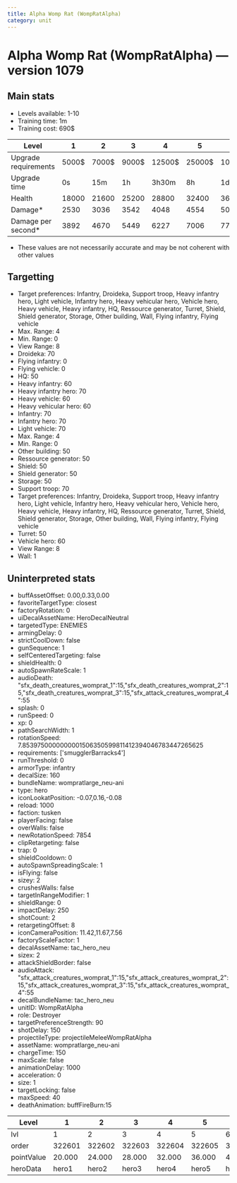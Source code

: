 ```yaml
---
title: Alpha Womp Rat (WompRatAlpha)
category: unit
---
```


# Alpha Womp Rat (WompRatAlpha) — version 1079

## Main stats

  * Levels available: 1-10
  * Training time: 1m
  * Training cost: 690$

|Level               |1    |2    |3    |4     |5     |6      |7      |8      |9       |10      |
|--------------------|-----|-----|-----|------|------|-------|-------|-------|--------|--------|
|Upgrade requirements|5000$|7000$|9000$|12500$|25000$|100000$|160000$|320000$|1000000$|1750000$|
|Upgrade time        |0s   |15m  |1h   |3h30m |8h    |1d     |2d     |3d12h  |5d      |1w1d    |
|Health              |18000|21600|25200|28800 |32400 |36000  |39600  |43200  |46800   |54000   |
|Damage*             |2530 |3036 |3542 |4048  |4554  |5060   |5566   |6072   |6578    |7590    |
|Damage per second*  |3892 |4670 |5449 |6227  |7006  |7784   |8563   |9341   |10120   |11676   |

* These values are not necessarily accurate and may be not coherent with other values

## Targetting

  * Target preferences: Infantry, Droideka, Support troop, Heavy infantry hero, Light vehicle, Infantry hero, Heavy vehicular hero, Vehicle hero, Heavy vehicle, Heavy infantry, HQ, Ressource generator, Turret, Shield, Shield generator, Storage, Other building, Wall, Flying infantry, Flying vehicle
  * Max. Range: 4
  * Min. Range: 0
  * View Range: 8
  * Droideka: 70
  * Flying infantry: 0
  * Flying vehicle: 0
  * HQ: 50
  * Heavy infantry: 60
  * Heavy infantry hero: 70
  * Heavy vehicle: 60
  * Heavy vehicular hero: 60
  * Infantry: 70
  * Infantry hero: 70
  * Light vehicle: 70
  * Max. Range: 4
  * Min. Range: 0
  * Other building: 50
  * Ressource generator: 50
  * Shield: 50
  * Shield generator: 50
  * Storage: 50
  * Support troop: 70
  * Target preferences: Infantry, Droideka, Support troop, Heavy infantry hero, Light vehicle, Infantry hero, Heavy vehicular hero, Vehicle hero, Heavy vehicle, Heavy infantry, HQ, Ressource generator, Turret, Shield, Shield generator, Storage, Other building, Wall, Flying infantry, Flying vehicle
  * Turret: 50
  * Vehicle hero: 60
  * View Range: 8
  * Wall: 1

## Uninterpreted stats

  * buffAssetOffset: 0.00,0.33,0.00
  * favoriteTargetType: closest
  * factoryRotation: 0
  * uiDecalAssetName: HeroDecalNeutral
  * targetedType: ENEMIES
  * armingDelay: 0
  * strictCoolDown: false
  * gunSequence: 1
  * selfCenteredTargeting: false
  * shieldHealth: 0
  * autoSpawnRateScale: 1
  * audioDeath: "sfx_death_creatures_womprat_1":15,"sfx_death_creatures_womprat_2":15,"sfx_death_creatures_womprat_3":15,"sfx_attack_creatures_womprat_4":55
  * splash: 0
  * runSpeed: 0
  * xp: 0
  * pathSearchWidth: 1
  * rotationSpeed: 7.8539750000000001506350599811412394046783447265625
  * requirements: ['smugglerBarracks4']
  * runThreshold: 0
  * armorType: infantry
  * decalSize: 160
  * bundleName: wompratlarge_neu-ani
  * type: hero
  * iconLookatPosition: -0.07,0.16,-0.08
  * reload: 1000
  * faction: tusken
  * playerFacing: false
  * overWalls: false
  * newRotationSpeed: 7854
  * clipRetargeting: false
  * trap: 0
  * shieldCooldown: 0
  * autoSpawnSpreadingScale: 1
  * isFlying: false
  * sizey: 2
  * crushesWalls: false
  * targetInRangeModifier: 1
  * shieldRange: 0
  * impactDelay: 250
  * shotCount: 2
  * retargetingOffset: 8
  * iconCameraPosition: 11.42,11.67,7.56
  * factoryScaleFactor: 1
  * decalAssetName: tac_hero_neu
  * sizex: 2
  * attackShieldBorder: false
  * audioAttack: "sfx_attack_creatures_womprat_1":15,"sfx_attack_creatures_womprat_2":15,"sfx_attack_creatures_womprat_3":15,"sfx_attack_creatures_womprat_4":55
  * decalBundleName: tac_hero_neu
  * unitID: WompRatAlpha
  * role: Destroyer
  * targetPreferenceStrength: 90
  * shotDelay: 150
  * projectileType: projectileMeleeWompRatAlpha
  * assetName: wompratlarge_neu-ani
  * chargeTime: 150
  * maxScale: false
  * animationDelay: 1000
  * acceleration: 0
  * size: 1
  * targetLocking: false
  * maxSpeed: 40
  * deathAnimation: buffFireBurn:15

|Level     |1     |2     |3     |4     |5     |6     |7     |8     |9     |10    |
|----------|------|------|------|------|------|------|------|------|------|------|
|lvl       |1     |2     |3     |4     |5     |6     |7     |8     |9     |10    |
|order     |322601|322602|322603|322604|322605|322606|322607|322608|322609|322610|
|pointValue|20.000|24.000|28.000|32.000|36.000|40.000|44.000|48.000|52.000|60.000|
|heroData  |hero1 |hero2 |hero3 |hero4 |hero5 |hero6 |hero7 |hero8 |hero9 |hero10|

